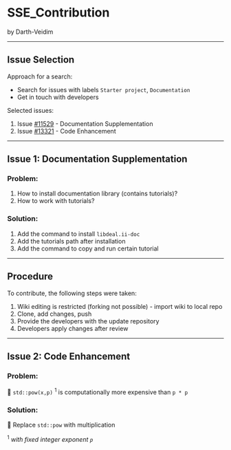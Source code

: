 # SSE_Contribution

by Darth-Veidim

---

## Issue Selection

Approach for a search:

- Search for issues with labels `Starter project`, `Documentation`
- Get in touch with developers

Selected issues:

1. Issue [#11529](https://github.com/dealii/dealii/issues/11529#top) - Documentation Supplementation
2. Issue [#13321](https://github.com/dealii/dealii/issues/13321) - Code Enhancement

---

## Issue 1: Documentation Supplementation

### Problem:

1. How to install documentation library (contains tutorials)?
2. How to work with tutorials?

### Solution:

1. Add the command to install `libdeal.ii-doc`
2. Add the tutorials path after installation
3. Add the command to copy and run certain tutorial

---

## Procedure

To contribute, the following steps were taken:

1. Wiki editing is restricted (forking not possible) - import wiki to local repo
2. Clone, add changes, push
3. Provide the developers with the update repository
4. Developers apply changes after review

---

## Issue 2: Code Enhancement

### Problem:

:turtle: `std::pow(x,p)` <sup>1</sup> is computationally more expensive than `p * p`

### Solution:

:rabbit2: Replace `std::pow` with multiplication


<sup>1</sup> _with fixed integer exponent `p`_
